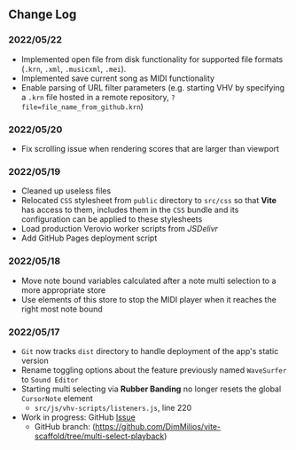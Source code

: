 ## Change Log

### 2022/05/22
- Implemented open file from disk functionality for supported file formats (`.krn`, `.xml`, `.musicxml`, `.mei`).
- Implemented save current song as MIDI functionality
- Enable parsing of URL filter parameters (e.g. starting VHV by specifying a `.krn` file hosted in a remote repository, `?file=file_name_from_github.krn`)

### 2022/05/20
- Fix scrolling issue when rendering scores that are larger than viewport

### 2022/05/19
- Cleaned up useless files
- Relocated `CSS` stylesheet from `public` directory to `src/css` so that **Vite** has access to them,
includes them in the `CSS` bundle and its configuration can be applied to these stylesheets
- Load production Verovio worker scripts from *JSDelivr*
- Add GitHub Pages deployment script

### 2022/05/18
- Move note bound variables calculated after a note multi selection to a more appropriate store
- Use elements of this store to stop the MIDI player when it reaches the right most note bound

### 2022/05/17
- `Git` now tracks `dist` directory to handle deployment of the app's static version
- Rename toggling options about the feature previously named `WaveSurfer` to `Sound Editor`
- Starting multi selecting via **Rubber Banding** no longer resets the global `CursorNote` element
  - `src/js/vhv-scripts/listeners.js`, line 220
- Work in progress: GitHub [Issue](https://github.com/DimMilios/vite-scaffold/issues/5)
    - GitHub branch: (https://github.com/DimMilios/vite-scaffold/tree/multi-select-playback)
